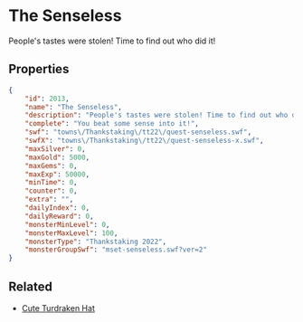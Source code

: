 # The Senseless

People's tastes were stolen! Time to find out who did it!

## Properties

```json
{
    "id": 2013,
    "name": "The Senseless",
    "description": "People's tastes were stolen! Time to find out who did it!",
    "complete": "You beat some sense into it!",
    "swf": "towns\/Thankstaking\/tt22\/quest-senseless.swf",
    "swfX": "towns\/Thankstaking\/tt22\/quest-senseless-x.swf",
    "maxSilver": 0,
    "maxGold": 5000,
    "maxGems": 0,
    "maxExp": 50000,
    "minTime": 0,
    "counter": 0,
    "extra": "",
    "dailyIndex": 0,
    "dailyReward": 0,
    "monsterMinLevel": 0,
    "monsterMaxLevel": 100,
    "monsterType": "Thankstaking 2022",
    "monsterGroupSwf": "mset-senseless.swf?ver=2"
}
```

## Related

- [Cute Turdraken Hat](../items/21291-cute-turdraken-hat.md)

